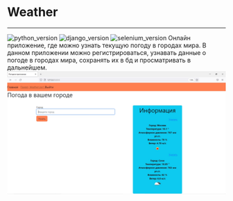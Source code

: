 # Weather
___
![python_version](https://img.shields.io/badge/python-3.10-orange)
![django_version](https://img.shields.io/badge/django-4.1-orange)
![selenium_version](https://img.shields.io/badge/selenium-4.4-orange)
Онлайн приложение, где можно узнать текущую погоду в городах мира.
В данном приложении можно регистрироваться,
узнавать данные о погоде в городах мира, сохранять их в бд и просматривать в дальнейшем.
![demo](demo.jpg)
